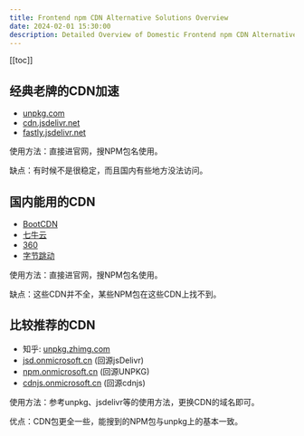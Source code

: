 ```yaml
---
title: Frontend npm CDN Alternative Solutions Overview
date: 2024-02-01 15:30:00
description: Detailed Overview of Domestic Frontend npm CDN Alternative Solutions, including Classic Established CDN Acceleration, Domestic Available CDNs, and Comparatively Recommended CDNs, to assist developers in better choosing suitable CDN acceleration services.
---
```


[[toc]]

## 经典老牌的CDN加速

- [unpkg.com](https://unpkg.com)
- [cdn.jsdelivr.net](https://cdn.jsdelivr.net)
- [fastly.jsdelivr.net](https://fastly.jsdelivr.net)

使用方法：直接进官网，搜NPM包名使用。

缺点：有时候不是很稳定，而且国内有些地方没法访问。

## 国内能用的CDN

- [BootCDN](https://www.bootcdn.cn)
- [七牛云](https://www.staticfile.org)
- [360](http://cdn.baomitu.com)
- [字节跳动](https://cdn.bytedance.com)

使用方法：直接进官网，搜NPM包名使用。

缺点：这些CDN并不全，某些NPM包在这些CDN上找不到。

## 比较推荐的CDN

- 知乎: [unpkg.zhimg.com](https://unpkg.zhimg.com)
- [jsd.onmicrosoft.cn](https://jsd.onmicrosoft.cn) (回源jsDelivr)
- [npm.onmicrosoft.cn](https://npm.onmicrosoft.cn) (回源UNPKG)
- [cdnjs.onmicrosoft.cn](https://cdnjs.onmicrosoft.cn) (回源cdnjs)

使用方法：参考unpkg、jsdelivr等的使用方法，更换CDN的域名即可。

优点：CDN包更全一些，能搜到的NPM包与unpkg上的基本一致。
